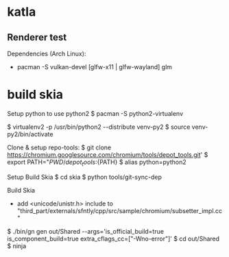 # katla

## Renderer test 

Dependencies (Arch Linux):
- pacman -S vulkan-devel [glfw-x11 | glfw-wayland] glm


# build skia

Setup python to use python2
$ pacman -S python2-virtualenv

$ virtualenv2 -p /usr/bin/python2 --distribute venv-py2
$ source venv-py2/bin/activate

Clone & setup repo-tools:
$ git clone https://chromium.googlesource.com/chromium/tools/depot_tools.git'
$ export PATH="${PWD}/depot_tools:${PATH}
$ alias python=python2

Setup Build Skia
$ cd skia
$ python tools/git-sync-dep

Build Skia

- add <unicode/unistr.h> include to "third_part/externals/sfntly/cpp/src/sample/chromium/subsetter_impl.cc"

$ ./bin/gn gen out/Shared --args='is_official_build=true is_component_build=true extra_cflags_cc=["-Wno-error"]'
$ cd out/Shared
$ ninja

